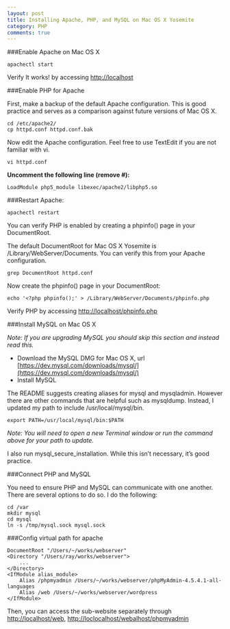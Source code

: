 ```yaml
---
layout: post
title: Installing Apache, PHP, and MySQL on Mac OS X Yosemite
category: PHP
comments: true
---
```


###Enable Apache on Mac OS X

```
apachectl start
```

Verify It works! by accessing [http://localhost](http://localhost)

###Enable PHP for Apache

First, make a backup of the default Apache configuration. This is good practice and serves as a comparison against future versions of Mac OS X.

```
cd /etc/apache2/ 
cp httpd.conf httpd.conf.bak
```
Now edit the Apache configuration. Feel free to use TextEdit if you are not familiar with vi.

```
vi httpd.conf
```
**Uncomment the following line (remove #):**

```
LoadModule php5_module libexec/apache2/libphp5.so
```
###Restart Apache:

```
apachectl restart
```

You can verify PHP is enabled by creating a phpinfo() page in your DocumentRoot.

The default DocumentRoot for Mac OS X Yosemite is /Library/WebServer/Documents. You can verify this from your Apache configuration.

```
grep DocumentRoot httpd.conf
```
Now create the phpinfo() page in your DocumentRoot:

```
echo '<?php phpinfo();' > /Library/WebServer/Documents/phpinfo.php
```
Verify PHP by accessing [http://localhost/phpinfo.php](http://localhost/phpinfo.php)

###Install MySQL on Mac OS X


*Note: If you are upgrading MySQL you should skip this section and instead read this.*

* Download the MySQL DMG for Mac OS X, url [https://dev.mysql.com/downloads/mysql/](https://dev.mysql.com/downloads/mysql/)
* Install MySQL

The README suggests creating aliases for mysql and mysqladmin. However there are other commands that are helpful such as mysqldump. Instead, I updated my path to include /usr/local/mysql/bin.

```
export PATH=/usr/local/mysql/bin:$PATH
```
*Note: You will need to open a new Terminal window or run the command above for your path to update.*

I also run mysql_secure_installation. While this isn’t necessary, it’s good practice.

###Connect PHP and MySQL

You need to ensure PHP and MySQL can communicate with one another. There are several options to do so. I do the following:

```
cd /var 
mkdir mysql
cd mysql
ln -s /tmp/mysql.sock mysql.sock
```
###Config virtual path for apache

```
DocumentRoot "/Users/~/works/webserver"
<Directory "/Users/ray/works/webserver">
    ...
</Directory>
<IfModule alias_module>
    Alias /phpmyadmin /Users/~/works/webserver/phpMyAdmin-4.5.4.1-all-languages
    Alias /web /Users/~/works/webserver/wordpress
</IfModule>
```
Then, you can access the sub-website separately through [http://localhost/web](http://localhost/web), [http://loclocalhost/webalhost/phpmyadmin](http://phpmyadmin)
